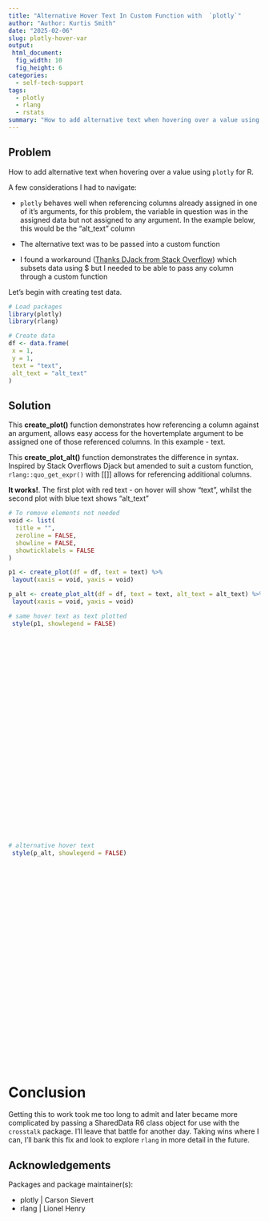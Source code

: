 ```yaml
---
title: "Alternative Hover Text In Custom Function with  `plotly`"
author: "Author: Kurtis Smith"
date: "2025-02-06"
slug: plotly-hover-var
output: 
 html_document:
  fig_width: 10
  fig_height: 6
categories:
  - self-tech-support
tags:
  - plotly
  - rlang
  - rstats
summary: "How to add alternative text when hovering over a value using `plotly` for R."
---
```


<script src="{{< blogdown/postref >}}index_files/htmlwidgets/htmlwidgets.js"></script>
<script src="{{< blogdown/postref >}}index_files/plotly-binding/plotly.js"></script>
<script src="{{< blogdown/postref >}}index_files/typedarray/typedarray.min.js"></script>
<script src="{{< blogdown/postref >}}index_files/jquery/jquery.min.js"></script>
<link href="{{< blogdown/postref >}}index_files/crosstalk/css/crosstalk.min.css" rel="stylesheet" />
<script src="{{< blogdown/postref >}}index_files/crosstalk/js/crosstalk.min.js"></script>
<link href="{{< blogdown/postref >}}index_files/plotly-htmlwidgets-css/plotly-htmlwidgets.css" rel="stylesheet" />
<script src="{{< blogdown/postref >}}index_files/plotly-main/plotly-latest.min.js"></script>
<script src="{{< blogdown/postref >}}index_files/htmlwidgets/htmlwidgets.js"></script>
<script src="{{< blogdown/postref >}}index_files/plotly-binding/plotly.js"></script>
<script src="{{< blogdown/postref >}}index_files/typedarray/typedarray.min.js"></script>
<script src="{{< blogdown/postref >}}index_files/jquery/jquery.min.js"></script>
<link href="{{< blogdown/postref >}}index_files/crosstalk/css/crosstalk.min.css" rel="stylesheet" />
<script src="{{< blogdown/postref >}}index_files/crosstalk/js/crosstalk.min.js"></script>
<link href="{{< blogdown/postref >}}index_files/plotly-htmlwidgets-css/plotly-htmlwidgets.css" rel="stylesheet" />
<script src="{{< blogdown/postref >}}index_files/plotly-main/plotly-latest.min.js"></script>

## Problem

How to add alternative text when hovering over a value using `plotly` for R.

A few considerations I had to navigate:

- `plotly` behaves well when referencing columns already assigned in one of it’s arguments, for this problem, the variable in question was in the assigned data but not assigned to any argument. In the example below, this would be the “alt_text” column

- The alternative text was to be passed into a custom function

- I found a workaround ([Thanks DJack from Stack Overflow](https://stackoverflow.com/posts/49902288/revisions)) which subsets data using \$ but I needed to be able to pass any column through a custom function

Let’s begin with creating test data.

``` r
# Load packages
library(plotly)
library(rlang)

# Create data
df <- data.frame(
 x = 1,
 y = 1,
 text = "text",
 alt_text = "alt_text"
)
```

## Solution

This **create_plot()** function demonstrates how referencing a column against an argument, allows easy access for the hovertemplate argument to be assigned one of those referenced columns. In this example - text.

This **create_plot_alt()** function demonstrates the difference in syntax. Inspired by Stack Overflows Djack but amended to suit a custom function, `rlang::quo_get_expr()` with \[\[\]\] allows for referencing additional columns.

**It works!**. The first plot with red text - on hover will show “text”, whilst the second plot with blue text shows “alt_text”

``` r
# To remove elements not needed
void <- list(
  title = "",
  zeroline = FALSE,
  showline = FALSE,
  showticklabels = FALSE
)

p1 <- create_plot(df = df, text = text) %>% 
 layout(xaxis = void, yaxis = void)

p_alt <- create_plot_alt(df = df, text = text, alt_text = alt_text) %>% 
 layout(xaxis = void, yaxis = void)

# same hover text as text plotted
 style(p1, showlegend = FALSE)
```

<div id="htmlwidget-1" style="width:700px;height:400px;" class="plotly html-widget"></div>
<script type="application/json" data-for="htmlwidget-1">{"x":{"visdat":{"309022705fda":["function () ","plotlyVisDat"]},"cur_data":"309022705fda","attrs":{"309022705fda":{"x":{},"y":{},"mode":"text+marker","text":{},"hovertemplate":{},"textfont":{"size":50,"color":"#b44046"},"alpha_stroke":1,"sizes":[10,100],"spans":[1,20],"type":"scatter"}},"layout":{"width":700,"height":400,"margin":{"b":40,"l":60,"t":25,"r":10},"xaxis":{"domain":[0,1],"automargin":true,"title":"","zeroline":false,"showline":false,"showticklabels":false},"yaxis":{"domain":[0,1],"automargin":true,"title":"","zeroline":false,"showline":false,"showticklabels":false},"hovermode":"closest","showlegend":false},"source":"A","config":{"modeBarButtonsToAdd":["hoverclosest","hovercompare"],"showSendToCloud":false},"data":[{"x":[1],"y":[1],"mode":"text+marker","text":"text","hovertemplate":"text","textfont":{"size":50,"color":"#b44046"},"type":"scatter","marker":{"color":"rgba(31,119,180,1)","line":{"color":"rgba(31,119,180,1)"}},"error_y":{"color":"rgba(31,119,180,1)"},"error_x":{"color":"rgba(31,119,180,1)"},"line":{"color":"rgba(31,119,180,1)"},"xaxis":"x","yaxis":"y","frame":null,"showlegend":false}],"highlight":{"on":"plotly_click","persistent":false,"dynamic":false,"selectize":false,"opacityDim":0.20000000000000001,"selected":{"opacity":1},"debounce":0},"shinyEvents":["plotly_hover","plotly_click","plotly_selected","plotly_relayout","plotly_brushed","plotly_brushing","plotly_clickannotation","plotly_doubleclick","plotly_deselect","plotly_afterplot","plotly_sunburstclick"],"base_url":"https://plot.ly"},"evals":[],"jsHooks":[]}</script>

``` r
# alternative hover text
 style(p_alt, showlegend = FALSE) 
```

<div id="htmlwidget-2" style="width:700px;height:400px;" class="plotly html-widget"></div>
<script type="application/json" data-for="htmlwidget-2">{"x":{"visdat":{"309085f5d34":["function () ","plotlyVisDat"]},"cur_data":"309085f5d34","attrs":{"309085f5d34":{"x":{},"y":{},"mode":"text+marker","text":{},"textfont":{"size":50,"color":"#57a2a4"},"hovertemplate":"alt_text","alpha_stroke":1,"sizes":[10,100],"spans":[1,20],"type":"scatter"}},"layout":{"width":700,"height":400,"margin":{"b":40,"l":60,"t":25,"r":10},"xaxis":{"domain":[0,1],"automargin":true,"title":"","zeroline":false,"showline":false,"showticklabels":false},"yaxis":{"domain":[0,1],"automargin":true,"title":"","zeroline":false,"showline":false,"showticklabels":false},"hovermode":"closest","showlegend":false},"source":"A","config":{"modeBarButtonsToAdd":["hoverclosest","hovercompare"],"showSendToCloud":false},"data":[{"x":[1],"y":[1],"mode":"text+marker","text":"text","textfont":{"size":50,"color":"#57a2a4"},"hovertemplate":"alt_text","type":"scatter","marker":{"color":"rgba(31,119,180,1)","line":{"color":"rgba(31,119,180,1)"}},"error_y":{"color":"rgba(31,119,180,1)"},"error_x":{"color":"rgba(31,119,180,1)"},"line":{"color":"rgba(31,119,180,1)"},"xaxis":"x","yaxis":"y","frame":null,"showlegend":false}],"highlight":{"on":"plotly_click","persistent":false,"dynamic":false,"selectize":false,"opacityDim":0.20000000000000001,"selected":{"opacity":1},"debounce":0},"shinyEvents":["plotly_hover","plotly_click","plotly_selected","plotly_relayout","plotly_brushed","plotly_brushing","plotly_clickannotation","plotly_doubleclick","plotly_deselect","plotly_afterplot","plotly_sunburstclick"],"base_url":"https://plot.ly"},"evals":[],"jsHooks":[]}</script>

# Conclusion

Getting this to work took me too long to admit and later became more complicated by passing a SharedData R6 class object for use with the `crosstalk` package. I’ll leave that battle for another day. Taking wins where I can, I’ll bank this fix and look to explore `rlang` in more detail in the future.

## Acknowledgements

Packages and package maintainer(s):

- plotly \| Carson Sievert
- rlang \| Lionel Henry
